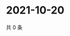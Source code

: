 # 2021-10-20

共 0 条

<!-- BEGIN WEIBO -->
<!-- 最后更新时间 Wed Oct 20 2021 14:17:11 GMT+0800 (China Standard Time) -->

<!-- END WEIBO -->
